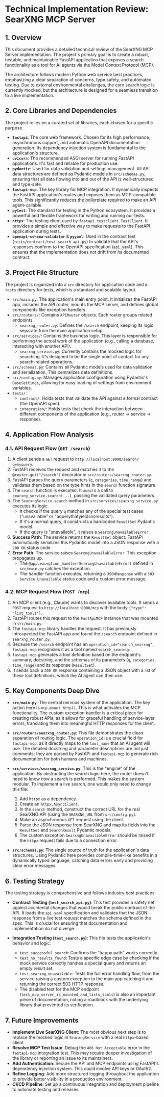 # Technical Implementation Review: SearXNG MCP Server

## 1. Overview

This document provides a detailed technical review of the SearXNG MCP Server implementation. The project's primary goal is to create a robust, testable, and maintainable FastAPI application that exposes a search functionality as a tool for AI agents via the Model Context Protocol (MCP).

The architecture follows modern Python web service best practices, emphasizing a clear separation of concerns, type safety, and automated testing. Due to external environmental challenges, the core search logic is currently mocked, but the architecture is designed for a seamless transition to a live implementation.

## 2. Core Libraries and Dependencies

The project relies on a curated set of libraries, each chosen for a specific purpose.

-   **`fastapi`**: The core web framework. Chosen for its high performance, asynchronous support, and automatic OpenAPI documentation generation. Its dependency injection system is fundamental to the application's structure.
-   **`uvicorn`**: The recommended ASGI server for running FastAPI applications. It's fast and reliable for production use.
-   **`pydantic`**: Used for data validation and settings management. All API data structures are defined as Pydantic models in `src/schemas.py`, ensuring that all data flowing into and out of the API is well-structured and type-safe.
-   **`fastapi-mcp`**: The key library for MCP integration. It dynamically inspects the FastAPI application's routes and exposes them as MCP-compatible tools. This significantly reduces the boilerplate required to make an API agent-callable.
-   **`pytest`**: The standard for testing in the Python ecosystem. It provides a powerful and flexible framework for writing and running our tests.
-   **`httpx`**: The testing client used by `fastapi.testclient.TestClient`. It provides a simple and effective way to make requests to the FastAPI application during tests.
-   **`openapi-schema-validator`** & **`pyyaml`**: Used in the contract test (`tests/contract/test_search_api.py`) to validate that the API's responses conform to the OpenAPI specification (`api.yaml`). This ensures that the implementation does not drift from its documented contract.

## 3. Project File Structure

The project is organized into a `src` directory for application code and a `tests` directory for tests, which is a standard and scalable layout.

-   `src/main.py`: The application's main entry point. It initializes the FastAPI app, includes the API router, mounts the MCP server, and defines global components like exception handlers.
-   `src/routers/`: Contains `APIRouter` objects. Each router groups related endpoints.
    -   `searxng_router.py`: Defines the `/search` endpoint, keeping its logic separate from the main application setup.
-   `src/services/`: Contains the business logic. This layer is responsible for performing the actual work of the application (e.g., calling a database, interacting with another API).
    -   `searxng_service.py`: Currently contains the mocked logic for searching. It's designed to be the single point of contact for any search-related operations.
-   `src/schemas.py`: Contains all Pydantic models used for data validation and serialization. This centralizes data definitions.
-   `src/config.py`: Manages application configuration using Pydantic's `BaseSettings`, allowing for easy loading of settings from environment variables.
-   `tests/`:
    -   `contract/`: Holds tests that validate the API against a formal contract (the OpenAPI spec).
    -   `integration/`: Holds tests that check the interaction between different components of the application (e.g., router -> service -> response).

## 4. Application Flow Analysis

### 4.1. API Request Flow (`GET /search`)

1.  A client sends a `GET` request to `http://localhost:8000/search?q=myquery`.
2.  FastAPI receives the request and matches it to the `@router.get("/search")` decorator in `src/routers/searxng_router.py`.
3.  FastAPI parses the query parameters (`q`, `categories`, `time_range`) and validates them based on the type hints in the `search` function signature.
4.  The `search` function is executed. It `await`s a call to `searxng_service.search(...)`, passing the validated query parameters.
5.  The `SearxngService.search` method in `src/services/searxng_service.py` executes its logic.
    -   It checks if the query `q` matches any of the special test cases ("unavailable" or "aquerythatyieldsnoresults").
    -   If it's a normal query, it constructs a hardcoded `ResultSet` Pydantic model.
    -   If the query is "unavailable", it raises a `SearxngUnavailableError`.
6.  **Success Path**: The service returns the `ResultSet` object. FastAPI automatically serializes this Pydantic model into a JSON response with a `200 OK` status code.
7.  **Error Path**: The service raises `SearxngUnavailableError`. This exception propagates up.
    -   The `@app.exception_handler(SearxngUnavailableError)` defined in `src/main.py` catches the exception.
    -   The handler function executes, returning a `JSONResponse` with a `503 Service Unavailable` status code and a custom error message.

### 4.2. MCP Request Flow (`POST /mcp`)

1.  An MCP client (e.g., Claude) wants to discover available tools. It sends a `POST` request to `http://localhost:8000/mcp` with the body `{"type": "list_tools"}`.
2.  FastAPI routes this request to the `FastApiMCP` instance that was mounted in `src/main.py`.
3.  The `fastapi-mcp` library handles the request. It has previously introspected the FastAPI app and found the `/search` endpoint defined in `searxng_router.py`.
4.  Because the `/search` endpoint has an `operation_id="search_searxng"`, `fastapi-mcp` recognizes it as a tool named `search_searxng`.
5.  `fastapi-mcp` generates a tool definition based on the endpoint's summary, docstring, and the schemas of its parameters (`q`, `categories`, `time_range`) and its response (`ResultSet`).
6.  It sends back a `200 OK` response containing a JSON object with a list of these tool definitions, which the AI agent can then use.

## 5. Key Components Deep Dive

-   **`src/main.py`**: The central nervous system of the application. The key action here is `mcp.mount_http()`. This is what activates the MCP functionality. The custom exception handler is a critical piece for creating robust APIs, as it allows for graceful handling of service-layer errors, translating them into meaningful HTTP responses for the client.

-   **`src/routers/searxng_router.py`**: This file demonstrates the clean separation of routing logic. The `operation_id` is a crucial field for `fastapi-mcp`, as it directly maps to the `tool_name` that an AI agent will use. The detailed docstring and parameter descriptions are not just comments; they are parsed by FastAPI and `fastapi-mcp` to generate rich documentation for both humans and machines.

-   **`src/services/searxng_service.py`**: This is the "engine" of the application. By abstracting the search logic here, the router doesn't need to know *how* a search is performed. This makes the system modular. To implement a live search, one would only need to change this file:
    1.  Add `httpx` as a dependency.
    2.  Create an `httpx.AsyncClient`.
    3.  In the `search` method, construct the correct URL for the real SearXNG API (using the `SEARXNG_URL` from `src/config.py`).
    4.  Make an asynchronous `GET` request using the client.
    5.  Parse the JSON response from SearXNG and map its fields into the `ResultSet` and `SearchResult` Pydantic models.
    6.  The custom exception `SearxngUnavailableError` should be raised if the `httpx` request fails due to a connection error.

-   **`src/schemas.py`**: The single source of truth for the application's data structures. Using Pydantic here provides compile-time-like benefits in a dynamically typed language, catching data errors early and providing clear error messages.

## 6. Testing Strategy

The testing strategy is comprehensive and follows industry best practices.

-   **Contract Testing (`test_search_api.py`)**: This test provides a safety net against accidental changes that would break the public contract of the API. It loads the `api.yaml` specification and validates that the JSON response from a live test request matches the schema defined in the spec. This is crucial for ensuring that documentation and implementation do not diverge.

-   **Integration Testing (`test_search.py`)**: This file tests the application's behavior and logic.
    -   `test_successful_search`: Confirms the "happy path" works correctly.
    -   `test_no_results_found`: Tests a specific edge case by checking if the mock service correctly handles a special query and returns an empty result set.
    -   `test_searxng_unavailable`: Tests the full error handling flow, from the service raising a custom exception to the main app catching it and returning the correct 503 HTTP response.
    -   The disabled test for the MCP endpoint (`test_mcp_server_is_mounted_and_lists_tools`) is also an important piece of documentation, noting a roadblock with the underlying library that prevented its verification.

## 7. Future Improvements

-   **Implement Live SearXNG Client**: The most obvious next step is to replace the mocked logic in `SearxngService` with a real `httpx`-based client.
-   **Resolve MCP Test Issue**: Debug the `406 Not Acceptable` error in the `fastapi-mcp` integration test. This may require deeper investigation of the library or reporting an issue to its maintainers.
-   **Add Authentication**: Secure the API and MCP endpoints using FastAPI's dependency injection system. This could involve API keys or OAuth2.
-   **Refine Logging**: Add more structured logging throughout the application to provide better visibility in a production environment.
-   **CI/CD Pipeline**: Set up a continuous integration and deployment pipeline to automate testing and releases.
